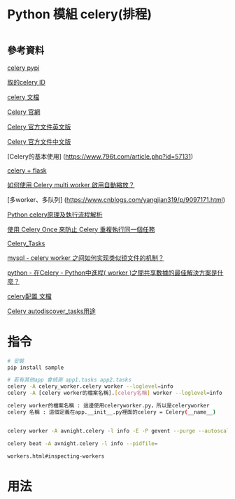 # Python 模組 celery(排程)

```
```

## 參考資料

[celery pypi](https://pypi.org/project/celery/)

[取的celery ID](https://micewww.pp.rl.ac.uk/projects/maus/wiki/MAUSCelery)

[celery 文檔](https://docs.celeryproject.org/en/stable/userguide/periodic-tasks.html)

[Celery 官網](http://www.celeryproject.org/)

[Celery 官方文件英文版](http://docs.celeryproject.org/en/latest/index.html)

[Celery 官方文件中文版](http://docs.jinkan.org/docs/celery/)

[Celery的基本使用]
(https://www.796t.com/article.php?id=57131)

[celery + flask](https://github.com/a607ernie/flask-celery-demo)

[如何使用 Celery multi worker 啟用自動縮放？](https://stackoverflow.com/questions/46989636/how-to-enable-auto-scaling-with-celery-multi-workers)

[多worker、多队列]
(https://www.cnblogs.com/yangjian319/p/9097171.html)

[Python celery原理及執行流程解析](https://www.796t.com/article.php?id=23198)

[使用 Celery Once 來防止 Celery 重複執行同一個任務](https://www.796t.com/article.php?id=177399)

[Celery_Tasks](https://hackmd.io/@shaoeChen/BJkMPVRuX?type=view)

[mysql - celery worker 之间如何实现类似锁文件的机制？](https://www.coder.work/article/4558945)

[python - 在Celery - Python中進程( worker )之間共享數據的最佳解決方案是什麼？](https://www.coder.work/article/546114)

[celery配置 文檔](https://docs.celeryproject.org/en/3.1/configuration.html)

[Celery autodiscover_tasks用途](https://stackoverflow.com/questions/53726215/what-is-the-purpose-of-celerys-autodiscover-tasks-function)

# 指令

```bash
# 安裝
pip install sample

# 若有其他app 會偵測 app1.tasks app2.tasks
celery -A celery_worker.celery worker --loglevel=info
celery -A [celery worker的檔案名稱].[celery名稱] worker --loglevel=info

celery worker的檔案名稱 : 這邊使用celeryworker.py，所以是celeryworker
celery 名稱 : 這個定義在app.__init__.py裡面的celery = Celery(__name__)


celery worker -A avnight.celery -l info -E -P gevent --purge --autoscale=3,1

celery beat -A avnight.celery -l info --pidfile=

workers.html#inspecting-workers
```

# 用法

```Python
```